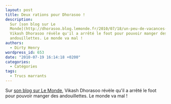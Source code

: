 ```yaml
---
layout: post
title: Deux rations pour Dhorasoo !
description:
  Sur [son blog sur Le
  Monde](http://dhorasoo.blog.lemonde.fr/2010/07/18/un-peu-de-vacances-mais-pas-trop/),
  Vikash Dhorasoo révèle qu'il a arrêté le foot pour pouvoir manger des
  andouillettes. Le monde va mal !
authors:
  - Dirty Henry
wordpress_id: 653
date: "2010-07-19 16:14:18 +0200"
categories:
  - Catégories
tags:
  - Trucs marrants
---
```


Sur
[son blog sur Le Monde](http://dhorasoo.blog.lemonde.fr/2010/07/18/un-peu-de-vacances-mais-pas-trop/),
Vikash Dhorasoo révèle qu'il a arrêté le foot pour pouvoir manger des
andouillettes. Le monde va mal !
